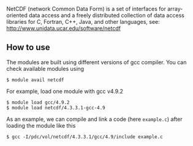 NetCDF (network Common Data Form) is a set of interfaces for array-oriented data access and a freely distributed collection of data access libraries for C, Fortran, C++, Java, and other languages, see: http://www.unidata.ucar.edu/software/netcdf


## How to use

The modules are built using different versions of gcc compiler. You can check available modules using
```
$ module avail netcdf
```
For example, load one module with gcc v4.9.2 
```
$ module load gcc/4.9.2
$ module load netcdf/4.3.3.1-gcc-4.9
```
As an example, we can compile and link a code (here ``example.c``) after loading the module like this
```
$ gcc -I/pdc/vol/netcdf/4.3.3.1/gcc/4.9/include example.c

```
